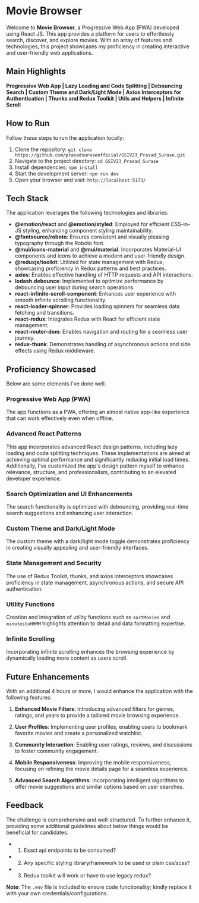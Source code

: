 # Movie Browser

Welcome to **Movie Browser**, a Progressive Web App (PWA) developed using React JS. This app provides a platform for users to effortlessly search, discover, and explore movies. With an array of features and technologies, this project showcases my proficiency in creating interactive and user-friendly web applications.

## Main Highlights

**Progressive Web App | Lazy Loading and Code Splitting | Debouncing Search | Custom Theme and Dark/Light Mode | Axios Interceptors for Authentication | Thunks and Redux Toolkit | Utils and Helpers | Infinite Scroll**

## How to Run

Follow these steps to run the application locally:

1. Clone the repository: `git clone https://github.com/prasadsuraseofficial/GSIV23_Prasad_Surase.git`
2. Navigate to the project directory: `cd GSIV23_Prasad_Surase`
3. Install dependencies: `npm install`
4. Start the development server: `npm run dev`
5. Open your browser and visit: `http://localhost:5173/`

## Tech Stack

The application leverages the following technologies and libraries:

- **@emotion/react** and **@emotion/styled**: Employed for efficient CSS-in-JS styling, enhancing component styling maintainability.
- **@fontsource/roboto**: Ensures consistent and visually pleasing typography through the Roboto font.
- **@mui/icons-material** and **@mui/material**: Incorporates Material-UI components and icons to achieve a modern and user-friendly design.
- **@reduxjs/toolkit**: Utilized for state management with Redux, showcasing proficiency in Redux patterns and best practices.
- **axios**: Enables effective handling of HTTP requests and API interactions.
- **lodash.debounce**: Implemented to optimize performance by debouncing user input during search operations.
- **react-infinite-scroll-component**: Enhances user experience with smooth infinite scrolling functionality.
- **react-loader-spinner**: Provides loading spinners for seamless data fetching and transitions.
- **react-redux**: Integrates Redux with React for efficient state management.
- **react-router-dom**: Enables navigation and routing for a seamless user journey.
- **redux-thunk**: Demonstrates handling of asynchronous actions and side effects using Redux middleware.

## Proficiency Showcased

Below are some elements I've done well.

### Progressive Web App (PWA)

The app functions as a PWA, offering an almost native app-like experience that can work effectively even when offline.

### Advanced React Patterns

This app incorporates advanced React design patterns, including lazy loading and code splitting techniques. These implementations are aimed at achieving optimal performance and significantly reducing initial load times. Additionally, I've customized the app's design pattern myself to enhance relevance, structure, and professionalism, contributing to an elevated developer experience.

### Search Optimization and UI Enhancements

The search functionality is optimized with debouncing, providing real-time search suggestions and enhancing user interaction.

### Custom Theme and Dark/Light Mode

The custom theme with a dark/light mode toggle demonstrates proficiency in creating visually appealing and user-friendly interfaces.

### State Management and Security

The use of Redux Toolkit, thunks, and axios interceptors showcases proficiency in state management, asynchronous actions, and secure API authentication.

### Utility Functions

Creation and integration of utility functions such as `sortMovies` and `minutestoHHMM` highlights attention to detail and data formatting expertise.

### Infinite Scrolling

Incorporating infinite scrolling enhances the browsing experience by dynamically loading more content as users scroll.

## Future Enhancements

With an additional 4 hours or more, I would enhance the application with the following features:

1. **Enhanced Movie Filters**: Introducing advanced filters for genres, ratings, and years to provide a tailored movie browsing experience.

2. **User Profiles**: Implementing user profiles, enabling users to bookmark favorite movies and create a personalized watchlist.

3. **Community Interaction**: Enabling user ratings, reviews, and discussions to foster community engagement.

4. **Mobile Responsiveness**: Improving the mobile responsiveness, focusing on refining the movie details page for a seamless experience.

5. **Advanced Search Algorithms**: Incorporating intelligent algorithms to offer movie suggestions and similar options based on user searches.

## Feedback

The challenge is comprehensive and well-structured. To further enhance it, providing some additional guidelines about below things would be beneficial for candidates.

- 1. Exact api endpoints to be consumed?
- 2. Any specific styling library/framework to be used or plain css/scss?
- 3. Redux toolkit will work or have to use legacy redux?

**Note**: The `.env` file is included to ensure code functionality; kindly replace it with your own credentials/configurations.
